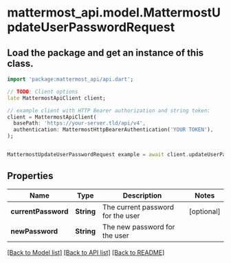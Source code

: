 # mattermost_api.model.MattermostUpdateUserPasswordRequest

## Load the package and get an instance of this class.
```dart
import 'package:mattermost_api/api.dart';

// TODO: Client options
late MattermostApiClient client;

// example client with HTTP Bearer authorization and string token:
client = MattermostApiClient(
  basePath: 'https://your-server.tld/api/v4',
  authentication: MattermostHttpBearerAuthentication('YOUR TOKEN'),
);


MattermostUpdateUserPasswordRequest example = await client.updateUserPasswordRequest.FUNCTION_THAT_RETURNS_THIS_CLASS();

```

## Properties
Name | Type | Description | Notes
------------ | ------------- | ------------- | -------------
**currentPassword** | **String** | The current password for the user | [optional] 
**newPassword** | **String** | The new password for the user | 

[[Back to Model list]](../GENERATED_README.md#documentation-for-models) [[Back to API list]](../GENERATED_README.md#documentation-for-api-endpoints) [[Back to README]](../GENERATED_README.md)



